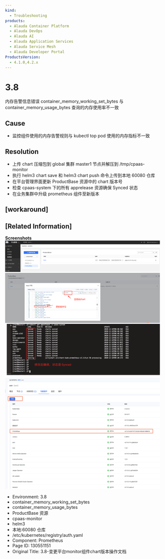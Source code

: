 ```yaml
---
kind:
  - Troubleshooting
products:
  - Alauda Container Platform
  - Alauda DevOps
  - Alauda AI
  - Alauda Application Services
  - Alauda Service Mesh
  - Alauda Developer Portal
ProductsVersion:
  - 4.1.0,4.2.x
---
```

<!-- A type of document that involves encountering a fault, diagnosing it, performing root cause analysis, and providing solutions. -->

# 3.8

内存告警信息错误 container_memory_working_set_bytes 与 container_memory_usage_bytes 查询的内存使用率不一致

## Cause
- 监控组件使用的内存告警规则与 kubectl top pod 使用的内存指标不一致

## Resolution
- 上传 chart 压缩包到 global 集群 master1 节点并解压到 /tmp/cpaas-monitor
- 执行 helm3 chart save 和 helm3 chart push 命令上传到本地 60080 仓库
- 在平台管理界面更新 ProductBase 资源中的 chart 版本号
- 检查 cpaas-system 下的所有 apprelease 资源确保 Synced 状态
- 在业务集群中升级 prometheus 组件至新版本

## [workaround]

## [Related Information]
**Screenshots**
![](assets/3-8-bian-geng-ping-tai-monitorzu-jian-chartban-ben-cao-zuo-wen-dang/image2020-12-18_17-16-32.png)
![](assets/3-8-bian-geng-ping-tai-monitorzu-jian-chartban-ben-cao-zuo-wen-dang/image2022-11-7_13-48-34.png)
![](assets/3-8-bian-geng-ping-tai-monitorzu-jian-chartban-ben-cao-zuo-wen-dang/image2022-11-7_13-49-27.png)
![](assets/3-8-bian-geng-ping-tai-monitorzu-jian-chartban-ben-cao-zuo-wen-dang/image2022-11-7_14-6-21.png)
- Environment: 3.8
- container_memory_working_set_bytes
- container_memory_usage_bytes
- ProductBase 资源
- cpaas-monitor
- helm3
- 本地:60080 仓库
- /etc/kubernetes/registry/auth.yaml
- Component: Prometheus
- Page ID: 130551151
- Original Title: 3.8-变更平台monitor组件chart版本操作文档
